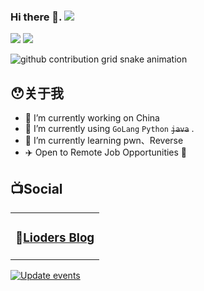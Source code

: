 ### Hi there 👋. ![](https://views.whatilearened.today/views/github/liode1s/liode1s.svg)


![](https://github-readme-stats.vercel.app/api?username=liode1s&show_icons=true&line_height=21&show_icons=true&theme=vue&hide_border=true)
![](https://github-readme-stats.vercel.app/api/top-langs/?username=liode1s&show_icons=true&layout=compact&theme=vue&hide_border=true&hide=html,css)




![github contribution grid snake animation](https://raw.githubusercontent.com/liode1s/liode1s/output/github-contribution-grid-snake.svg)

## 😯关于我

- 🔭 I’m currently working on China
- 🌱 I’m currently using `GoLang` `Python` <del>`java`</del> . 
- 🌱 I’m currently learning pwn、Reverse
- ✈️ Open to Remote Job Opportunities 🍻



## 📺Social

<table>
<tbody>
   <tr>
       <td  valign="top" width="100%">

### 📝<a href="https://lioders.com/" target="_blank">Lioders Blog</a>

</tbody>
</table>

<!-- START_SECTION:blog -->
<!-- END_SECTION:blog -->

[![Update events](https://github.com/liode1s/liode1s/actions/workflows/social-readme.yml/badge.svg)](https://github.com/liode1s/liode1s/actions/workflows/social-readme.yml)
